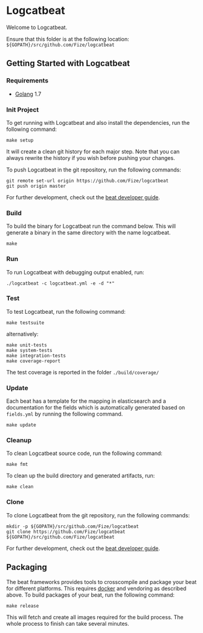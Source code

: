 # Logcatbeat

Welcome to Logcatbeat.

Ensure that this folder is at the following location:
`${GOPATH}/src/github.com/Fize/logcatbeat`

## Getting Started with Logcatbeat

### Requirements

* [Golang](https://golang.org/dl/) 1.7

### Init Project
To get running with Logcatbeat and also install the
dependencies, run the following command:

```
make setup
```

It will create a clean git history for each major step. Note that you can always rewrite the history if you wish before pushing your changes.

To push Logcatbeat in the git repository, run the following commands:

```
git remote set-url origin https://github.com/Fize/logcatbeat
git push origin master
```

For further development, check out the [beat developer guide](https://www.elastic.co/guide/en/beats/libbeat/current/new-beat.html).

### Build

To build the binary for Logcatbeat run the command below. This will generate a binary
in the same directory with the name logcatbeat.

```
make
```


### Run

To run Logcatbeat with debugging output enabled, run:

```
./logcatbeat -c logcatbeat.yml -e -d "*"
```


### Test

To test Logcatbeat, run the following command:

```
make testsuite
```

alternatively:
```
make unit-tests
make system-tests
make integration-tests
make coverage-report
```

The test coverage is reported in the folder `./build/coverage/`

### Update

Each beat has a template for the mapping in elasticsearch and a documentation for the fields
which is automatically generated based on `fields.yml` by running the following command.

```
make update
```


### Cleanup

To clean  Logcatbeat source code, run the following command:

```
make fmt
```

To clean up the build directory and generated artifacts, run:

```
make clean
```


### Clone

To clone Logcatbeat from the git repository, run the following commands:

```
mkdir -p ${GOPATH}/src/github.com/Fize/logcatbeat
git clone https://github.com/Fize/logcatbeat ${GOPATH}/src/github.com/Fize/logcatbeat
```


For further development, check out the [beat developer guide](https://www.elastic.co/guide/en/beats/libbeat/current/new-beat.html).


## Packaging

The beat frameworks provides tools to crosscompile and package your beat for different platforms. This requires [docker](https://www.docker.com/) and vendoring as described above. To build packages of your beat, run the following command:

```
make release
```

This will fetch and create all images required for the build process. The whole process to finish can take several minutes.

